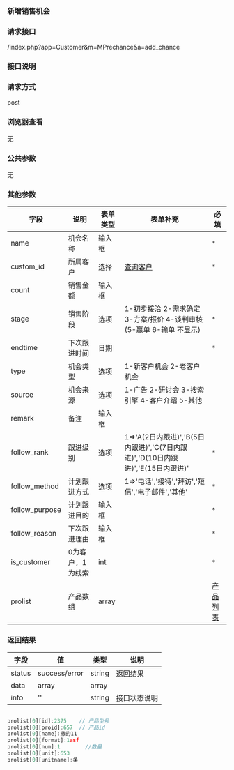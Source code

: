 ### **新增销售机会**

### **请求接口**
/index.php?app=Customer&m=MPrechance&a=add_chance

### **接口说明**

### **请求方式**
post

### **浏览器查看**
无

### **公共参数** 
无

### **其他参数**
|字段       |说明            |表单类型|表单补充    |必填           |
| --------- |--------      |--------|------- |--------       |
|name      |机会名称   |输入框 | | `*`         |
|custom_id |所属客户 |选择 |[查询客户](http://192.168.1.240/ranmufei/apps/wikis/pre_custom_search_like) | `*` |
|count     |销售金额 |输入框 |||
|stage     |销售阶段 |选项 | 1-初步接洽 2-需求确定 3-方案/报价 4-谈判审核 (5-赢单 6-输单 不显示) | `*` |
|endtime   |下次跟进时间|日期 | | `*`    |
|type      |机会类型 |选项 | 1-新客户机会 2-老客户机会 ||
|source    |机会来源 |选项 | 1-广告 2-研讨会 3-搜索引擎 4-客户介绍 5-其他 | |
|remark    |备注     |输入框| | |
|follow_rank|跟进级别|选项 |1=>'A(2日内跟进)','B(5日内跟进)','C(7日内跟进)','D(10日内跟进)','E(15日内跟进)' |  `*`   |
|follow_method|计划跟进方式|选项 | 1=>'电话','接待','拜访','短信','电子邮件','其他' | `*`    |
|follow_purpose|计划跟进目的|输入框| |  `*`   |
|follow_reason|下次跟进理由|输入框| | `*`    |
|is_customer| 0为客户，1为线索|int || `*`|
|prolist| 产品数组|array ||[产品列表](http://www.apps.com/index.php?app=Invoicimg&m=ProductApi&a=getFormatList&access_token=2c3b84599fcee0081496d827912c4a)|

### **返回结果**
|字段       |值             |类型    |说明           |
| --------- |--------      |--------|--------       |
|status     |success/error |string |返回结果         |
|data       |array         |array  | |
|info       | '' | string | 接口状态说明  |

``` javascript

prolist[0][id]:2375    // 产品型号
prolist[0][proid]:657  // 产品id
prolist[0][name]:撒的11
prolist[0][format]:1asf
prolist[0][num]:1        //数量
prolist[0][unit]:653
prolist[0][unitname]:条


